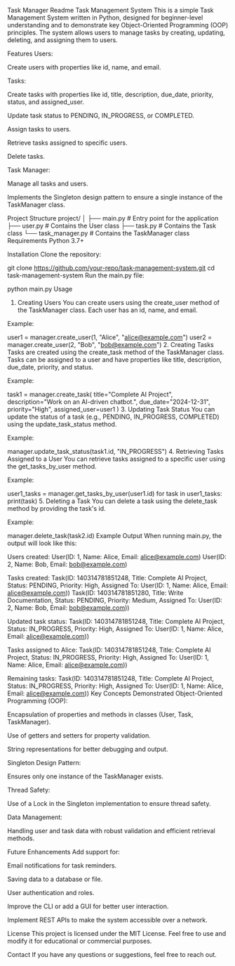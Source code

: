 Task Manager Readme
Task Management System
This is a simple Task Management System written in Python, designed for beginner-level understanding and to demonstrate key Object-Oriented Programming (OOP) principles. The system allows users to manage tasks by creating, updating, deleting, and assigning them to users.

Features
Users:

Create users with properties like id, name, and email.

Tasks:

Create tasks with properties like id, title, description, due_date, priority, status, and assigned_user.

Update task status to PENDING, IN_PROGRESS, or COMPLETED.

Assign tasks to users.

Retrieve tasks assigned to specific users.

Delete tasks.

Task Manager:

Manage all tasks and users.

Implements the Singleton design pattern to ensure a single instance of the TaskManager class.

Project Structure
project/
│
├── main.py          # Entry point for the application
├── user.py          # Contains the User class
├── task.py          # Contains the Task class
└── task_manager.py  # Contains the TaskManager class
Requirements
Python 3.7+

Installation
Clone the repository:

git clone https://github.com/your-repo/task-management-system.git
cd task-management-system
Run the main.py file:

python main.py
Usage
1. Creating Users
You can create users using the create_user method of the TaskManager class. Each user has an id, name, and email.

Example:

user1 = manager.create_user(1, "Alice", "alice@example.com")
user2 = manager.create_user(2, "Bob", "bob@example.com")
2. Creating Tasks
Tasks are created using the create_task method of the TaskManager class. Tasks can be assigned to a user and have properties like title, description, due_date, priority, and status.

Example:

task1 = manager.create_task(
    title="Complete AI Project",
    description="Work on an AI-driven chatbot.",
    due_date="2024-12-31",
    priority="High",
    assigned_user=user1
)
3. Updating Task Status
You can update the status of a task (e.g., PENDING, IN_PROGRESS, COMPLETED) using the update_task_status method.

Example:

manager.update_task_status(task1.id, "IN_PROGRESS")
4. Retrieving Tasks Assigned to a User
You can retrieve tasks assigned to a specific user using the get_tasks_by_user method.

Example:

user1_tasks = manager.get_tasks_by_user(user1.id)
for task in user1_tasks:
    print(task)
5. Deleting a Task
You can delete a task using the delete_task method by providing the task's id.

Example:

manager.delete_task(task2.id)
Example Output
When running main.py, the output will look like this:

Users created:
User(ID: 1, Name: Alice, Email: alice@example.com)
User(ID: 2, Name: Bob, Email: bob@example.com)

Tasks created:
Task(ID: 140314781851248, Title: Complete AI Project, Status: PENDING, Priority: High, Assigned To: User(ID: 1, Name: Alice, Email: alice@example.com))
Task(ID: 140314781851280, Title: Write Documentation, Status: PENDING, Priority: Medium, Assigned To: User(ID: 2, Name: Bob, Email: bob@example.com))

Updated task status:
Task(ID: 140314781851248, Title: Complete AI Project, Status: IN_PROGRESS, Priority: High, Assigned To: User(ID: 1, Name: Alice, Email: alice@example.com))

Tasks assigned to Alice:
Task(ID: 140314781851248, Title: Complete AI Project, Status: IN_PROGRESS, Priority: High, Assigned To: User(ID: 1, Name: Alice, Email: alice@example.com))

Remaining tasks:
Task(ID: 140314781851248, Title: Complete AI Project, Status: IN_PROGRESS, Priority: High, Assigned To: User(ID: 1, Name: Alice, Email: alice@example.com))
Key Concepts Demonstrated
Object-Oriented Programming (OOP):

Encapsulation of properties and methods in classes (User, Task, TaskManager).

Use of getters and setters for property validation.

String representations for better debugging and output.

Singleton Design Pattern:

Ensures only one instance of the TaskManager exists.

Thread Safety:

Use of a Lock in the Singleton implementation to ensure thread safety.

Data Management:

Handling user and task data with robust validation and efficient retrieval methods.

Future Enhancements
Add support for:

Email notifications for task reminders.

Saving data to a database or file.

User authentication and roles.

Improve the CLI or add a GUI for better user interaction.

Implement REST APIs to make the system accessible over a network.

License
This project is licensed under the MIT License. Feel free to use and modify it for educational or commercial purposes.

Contact
If you have any questions or suggestions, feel free to reach out.

